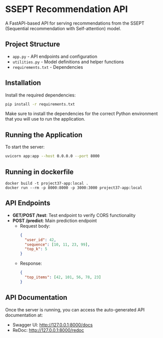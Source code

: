 # SSEPT Recommendation API

A FastAPI-based API for serving recommendations from the SSEPT (Sequential recommendation with Self-attention) model.

## Project Structure

- `app.py` - API endpoints and configuration
- `utilities.py` - Model definitions and helper functions
- `requirements.txt` - Dependencies

## Installation

Install the required dependencies:

```bash
pip install -r requirements.txt
```

Make sure to install the dependencies for the correct Python environment that you will use to run the application.

## Running the Application

To start the server:

```bash
uvicorn app:app --host 0.0.0.0 --port 8000
```

## Running in dockerfile

```
docker build -t project37-app:local .
docker run --rm -p 8000:8000 -p 3000:3000 project37-app:local
```


## API Endpoints

- **GET/POST /test**: Test endpoint to verify CORS functionality
- **POST /predict**: Main prediction endpoint
  - Request body:
    ```json
    {
      "user_id": 42,
      "sequence": [10, 11, 23, 99],
      "top_k": 5
    }
    ```
  - Response:
    ```json
    {
      "top_items": [42, 101, 56, 78, 23]
    }
    ```

## API Documentation

Once the server is running, you can access the auto-generated API documentation at:
- Swagger UI: http://127.0.0.1:8000/docs
- ReDoc: http://127.0.0.1:8000/redoc 